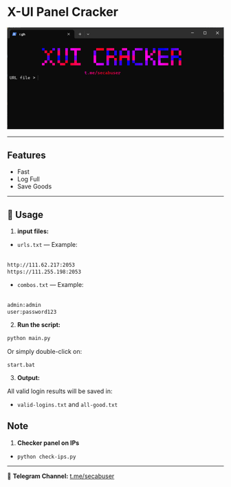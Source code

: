 # X-UI Panel Cracker


![Screenshot of Tool](tool_screenshot.png)


---


## Features

- Fast
- Log Full
- Save Goods

---

## 📄 Usage

1. **input files:**

- `urls.txt` — Example:

```

http://111.62.217:2053
https://111.255.198:2053

```

- `combos.txt` — Example:

```

admin:admin
user:password123

````

2. **Run the script:**

```bash
python main.py
````

Or simply double-click on:

```
start.bat
```

3. **Output:**

All valid login results will be saved in:

* `valid-logins.txt` and `all-good.txt`

## Note

1. **Checker panel on IPs**
* `python check-ips.py`

---


📢 **Telegram Channel:** [t.me/secabuser](https://t.me/secabuser)
